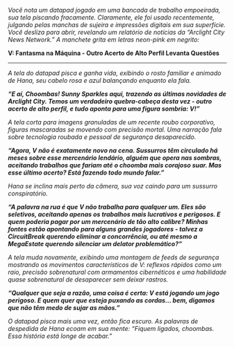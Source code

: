 _Você nota um datapad jogado em uma bancada de trabalho empoeirada, sua tela piscando fracamente. Claramente, ele foi usado recentemente, julgando pelas manchas de sujeira e impressões digitais em sua superfície. Você desliza para abrir, revelando um relatório de notícias da “Arclight City News Network.” A manchete grita em letras neon-pink em negrito:_

**V: Fantasma na Máquina - Outro Acerto de Alto Perfil Levanta Questões**

---

_A tela do datapad pisca e ganha vida, exibindo o rosto familiar e animado de Hana, seu cabelo rosa e azul balançando enquanto ela fala._

**_“E aí, Choombas! Sunny Sparkles aqui, trazendo as últimas novidades de Arclight City. Temos um verdadeiro quebra-cabeça desta vez - outro acerto de alto perfil, e tudo aponta para uma figura sombria: V!”_**

_A tela corta para imagens granuladas de um recente roubo corporativo, figuras mascaradas se movendo com precisão mortal. Uma narração fala sobre tecnologia roubada e pessoal de segurança desaparecido._

**_“Agora, V não é exatamente novo na cena. Sussurros têm circulado há meses sobre esse mercenário lendário, alguém que opera nas sombras, aceitando trabalhos que fariam até o choomba mais corajoso suar. Mas esse último acerto? Está fazendo todo mundo falar.”_**

_Hana se inclina mais perto da câmera, sua voz caindo para um sussurro conspiratório._

**_“A palavra na rua é que V não trabalha para qualquer um. Eles são seletivos, aceitando apenas os trabalhos mais lucrativos e perigosos. E quem poderia pagar por um mercenário de tão alto calibre? Minhas fontes estão apontando para alguns grandes jogadores - talvez a CircuitBreak querendo eliminar a concorrência, ou até mesmo a MegaEstate querendo silenciar um delator problemático?”_**

_A tela muda novamente, exibindo uma montagem de feeds de segurança mostrando os movimentos característicos de V: reflexos rápidos como um raio, precisão sobrenatural com armamentos cibernéticos e uma habilidade quase sobrenatural de desaparecer sem deixar rastros._

**_“Qualquer que seja a razão, uma coisa é certa: V está jogando um jogo perigoso. E quem quer que esteja puxando as cordas… bem, digamos que não têm medo de sujar as mãos.”_**

_O datapad pisca mais uma vez, então fica escuro. As palavras de despedida de Hana ecoam em sua mente: “Fiquem ligados, choombas. Essa história está longe de acabar.”_
